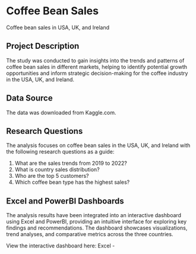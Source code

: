 # Coffee Bean Sales
Coffee bean sales in USA, UK, and Ireland

## Project Description
The study was conducted to gain insights into the trends and patterns of coffee bean sales in different markets, helping to identify potential growth opportunities and inform strategic decision-making for the coffee industry in the USA, UK, and Ireland.

## Data Source
The data was downloaded from Kaggle.com.

## Research Questions
The analysis focuses on coffee bean sales in the USA, UK, and Ireland with the following research questions as a guide: 
1. What are the sales trends from 2019 to 2022?
2. What is country sales distribution? 
3. Who are the top 5 customers?
4. Which coffee bean type has the highest sales?


## Excel and PowerBI Dashboards
The analysis results have been integrated into an interactive dashboard using Excel and PowerBI, providing an intuitive interface for exploring key findings and recommendations. The dashboard showcases visualizations, trend analyses, and comparative metrics across the three countries.

View the interactive dashboard here: 
Excel - 
